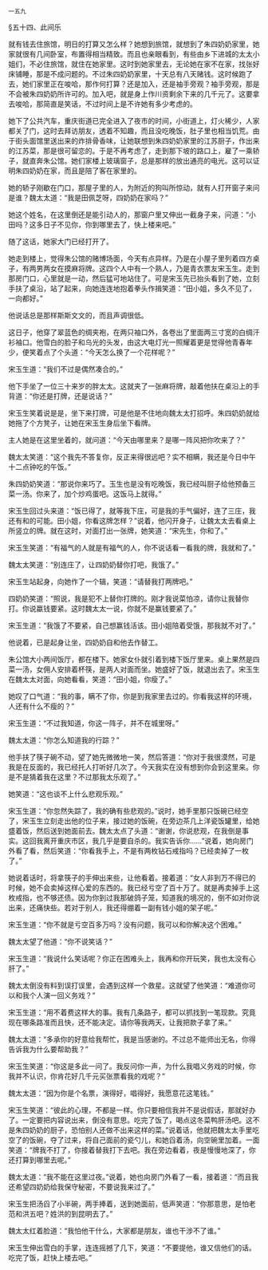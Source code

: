     一五九 

   §五十四、此间乐

   就有钱去住旅馆，明日的打算又怎么样？她想到旅馆，就想到了朱四奶奶家里，她家就很有几间卧室，布置得相当精致。而且也亲眼看到，有些由乡下进城的太太小姐们，不必住旅馆，就住在她家里。这时到她家里去，无论她在家不在家，找张好床铺睡，那是不成问题的。不过朱四奶奶家里，十天总有八天赌钱。这时候跑了去，她们家里正在唆哈，那作何打算？还是加入，还是袖手旁观？袖手旁观，那是不会被朱四奶奶所许可的。加入吧，就是身上作川资剩余下来的几千元了。这要拿去唆哈，那简直是笑话，不过时间上是不许她有多少考虑的。

   她下了公共汽车，重庆街道已完全进入了夜市的时间，小街道上，灯火稀少，人家都关了门，这时去拜访朋友，透着不知趣，而且没吃晚饭，肚子里也相当饥荒。由于街头面馆里送出来的炸排骨香味，让她联想到朱四奶奶家里的江苏厨子，作出来的江苏菜，那是很可留恋的。于是不再考虑了，走到那下坡的路口上，雇了一乘轿子，就直奔朱公馆。她们家楼上玻璃窗子，总是那样的放出通亮的电光。这可以证明朱四奶奶在家，而且是陪了客在家里的。

   她的轿子刚歇在门口，那屋子里的人，为附近的狗叫所惊动，就有人打开窗子来问是谁？魏太太道：“我是田佩芝呀，四奶奶在家吗？”

   她这个姓名，在这里倒还是能引动人的，那窗户里又伸出一截身子来，问道：“小田吗？这多日子不见你，你到哪里去了，快上楼来吧。”

   随了这话，她家大门已经打开了。

   她走到楼上，觉得朱公馆的赌博场面，今天有点异样。乃是在小屋子里列着四方桌子，有两男两女在摸麻将牌。这四个人中有一个熟人，乃是青衣票友宋玉生。走到那房门口，心里就是一动，然后猛可地站住了。可是宋玉先已抬头看到了她，立刻手扶了桌沿，站了起来，向她连连地抱着拳头作揖笑道：“田小姐，多久不见了，一向都好。”

   他说话总是那样斯斯文文的，而且声调很低。

   这日子，他穿了翠蓝色的绸夹袍，在两只袖口外，各卷出了里面两三寸宽的白绸汗衫袖口。他雪白的脸子和乌光的头发，由这大电灯光一照耀着更是觉得他青春年少，便笑着点了个头道：“今天怎么换了一个花样呢？”

   宋玉生道：“我们不过是偶然凑合的。”

   他下手坐了一位三十来岁的胖太太。这就夹了一张麻将牌，敲着他扶在桌沿上的手背道：“你还是打牌，还是说话？”

   宋玉生笑着说是是，坐下来打牌，可是他是不住地向魏太太打招呼。朱四奶奶就给她拖了个方凳子，让她在宋玉生身后坐下看牌。

   主人她是在这里坐着的，就问道：“今天由哪里来？是哪一阵风把你吹来了？”

   魏太太笑道：“这个我先不答复你，反正来得很远吧？实不相瞒，我还是今日中午十二点钟吃的午饭。”

   朱四奶奶笑道：“那说你来巧了。玉生也是没有吃晚饭，我已经叫厨子给他预备三菜一汤。你来了，加个炒鸡蛋吧。这饭马上就得。”

   宋玉生回过头来道：“饭已得了，就等我下庄，可是我的手气偏好，连了三庄，我还有和的可能。田小姐，你看这牌怎样？”说着，他闪开身子，让魏太太去看桌上所竖立的牌。就在这时，对面打出一张牌，她笑道：“宋先生，你和了。”

   宋玉生笑道：“有福气的人就是有福气的人，你不说话看一看我的牌，我就和了。”

   魏太太笑道：“别连庄了，让四奶奶替你打吧，我饿了。”

   宋玉生站起身，向她作了一个辑，笑道：“请替我打两牌吧。”

   四奶奶笑道：“照说，我是犯不上替你打牌的。刚才我说菜怕凉，请你让我替你打。你说蠃钱要紧。这时魏太太一说，你就不是赢钱要紧了。”

   宋玉生道：“我饿了不要紧，自己想赢钱活该。田小姐陪着受饿，那我就不对了。”

   他说着，已是起身让坐，四奶奶自和他去作替工。

   朱公馆大小两间饭厅，都在楼下。她家女仆就引着到楼下饭厅里来。桌上果然是四菜一汤，女佣人安排着杯筷，是两人对面而坐。她盛好了饭，就退出去了。宋玉生在魏太太对面，向她看看，笑道：“田小姐，你瘦了。”

   她叹了口气道：“我的事，瞒不了你，你是到我家里去过的。你看我这样的环境，人还有什么不瘦的？”

   宋玉生道：“不过我知道，你这一阵子，并不在城里呀。”

   魏太太道：“你怎么知道我的行踪？”

   他手扶了筷子碗不动，望了她先微微地一笑，然后答道：“你对于我很漠然，可是我是在反面的，我已经托人打听好几次了。今天我实在没有想到你会到这里来。你是不是猜着我在这里？不过那我太乐观了。”

   她笑道：“这也谈不上什么悲观乐观。”

   宋玉生道：“你忽然失踪了，我的确有些悲观的。”说时，她手里那只饭碗已经空了，宋玉生立刻走出他的位子来，接过她的饭碗，在旁边茶几上洋瓷饭罐里，给她盛着饭，然后送到她面前去。魏太太点了头道：“谢谢，你说悲观，在我倒是事实。这回我离开重庆市区，我几乎是要自杀的。我实告诉你……”说着，她向房门外看了看，然后笑道：“你看我手上，不是有两枚钻石戒指吗？已经卖掉了一枚了。”

   她说着话时，将拿筷子的手伸出来些，让他看着。接着道：“女人非到万不得已的时候，她不会卖掉这样心爱的东西的。我已经亏空了百十万了。就是再卖掉手上这枚戒指，也不够还债。因为你到过我那破鸽子笼，知道我的境况的，倒不如对你说出来，还痛快些。若对于别人，我还得绷着一副有钱小姐的架子呢。”

   宋玉生道：“你不就是亏空百多万吗？没有问题，我可以和你解决这个困难。”

   魏太太望了他道：“你不说笑话？”

   宋玉生道：“我说什么笑话呢？你正在困难头上，我再和你开玩笑，我也太没有心肝了。”

   魏太太倒没有料到误打误里，会遇到这样一个救星。这就望了他笑道：“难道你可以和我个人演一回义务戏？”

   宋玉生道：“用不着费这样大的事。我有几条路子，都可以抓找到一笔现款。究竟现在哪条路准而且快，还不能决定。请你等我两天，让我把款子拿了来。”

   魏太太道：“多承你的好意给我帮忙，我是当感谢的。不过总不能师出无名，你得告诉我为什么要帮助我？”

   宋玉生笑道：“你这是多此一问了。我反问你一声，为什么我唱义务戏的时候，你我并不认识，你肯花好几千元买张票看我的戏呢？”

   魏太太道：“因为你是个名票，演得好，唱得好，我愿意花这笔钱。”

   宋玉生笑道：“彼此的心理，不都是一样。你只要相信我并不是说假话，那就好办了。一定要把内容说出来，倒没有意思。吃完了饭了，喝点这冬菜鸭肝汤吧。这不是朱四奶奶的厨子，恐怕别人还做不出来这样的菜。”说着话，他就把魏太太手里吃空了的饭碗，夺了过来，将自己面前的瓷勺儿，和她舀着汤，向空碗里加着。一面笑道：“牌我不打了，你接着替我打下去吧。我在旁边看着，夜是慢慢地深了，你还打算到哪里去呢。”

   魏太太道：“我不能在这里过夜。”说着，她也向房门外看了一看，接着道：“而且我还希望四奶奶给我保守秘密，不要说我来过了。”

   宋玉生把汤舀了小半碗，两手捧着，送到她面前，低声笑道：“你那意思，是怕老范和洪五吧？姓洪的到昆明去了。”

   魏太太红着脸道：“我怕他干什么，大家都是朋友，谁也干涉不了谁。”

   宋玉生伸出雪白的手掌，连连摇撼了几下，笑道：“不要提他，谁又信他们的话。吃完了饭，赶快上楼去吧。”

